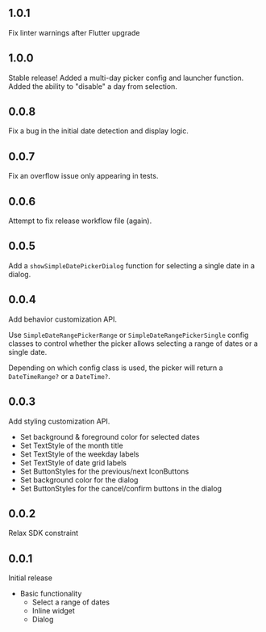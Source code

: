 ## 1.0.1

Fix linter warnings after Flutter upgrade

## 1.0.0

Stable release!
Added a multi-day picker config and launcher function.
Added the ability to "disable" a day from selection.

## 0.0.8

Fix a bug in the initial date detection and display logic.

## 0.0.7

Fix an overflow issue only appearing in tests.

## 0.0.6

Attempt to fix release workflow file (again).

## 0.0.5

Add a `showSimpleDatePickerDialog` function for selecting a single date in a dialog.

## 0.0.4

Add behavior customization API.

Use `SimpleDateRangePickerRange` or `SimpleDateRangePickerSingle` config classes to control whether the picker allows selecting a range of dates or a single date.

Depending on which config class is used, the picker will return a `DateTimeRange?` or a `DateTime?`.

## 0.0.3

Add styling customization API.

  * Set background & foreground color for selected dates
  * Set TextStyle of the month title
  * Set TextStyle of the weekday labels
  * Set TextStyle of date grid labels
  * Set ButtonStyles for the previous/next IconButtons
  * Set background color for the dialog
  * Set ButtonStyles for the cancel/confirm buttons in the dialog

## 0.0.2

Relax SDK constraint

## 0.0.1

Initial release

* Basic functionality
  * Select a range of dates
  * Inline widget
  * Dialog

